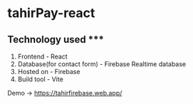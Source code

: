 # tahirPay-react

## Technology used ***
1. Frontend - React
2. Database(for contact form) - Firebase Realtime database
3. Hosted on - Firebase
4. Build tool - Vite

Demo -> https://tahirfirebase.web.app/
